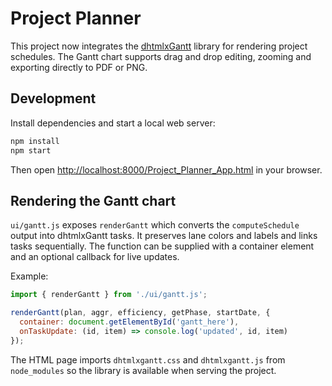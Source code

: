 # Project Planner

This project now integrates the [dhtmlxGantt](https://dhtmlx.com/docs/products/dhtmlxGantt/) library for
rendering project schedules. The Gantt chart supports drag and drop editing,
zooming and exporting directly to PDF or PNG.

## Development

Install dependencies and start a local web server:

```bash
npm install
npm start
```

Then open [http://localhost:8000/Project_Planner_App.html](http://localhost:8000/Project_Planner_App.html)
in your browser.

## Rendering the Gantt chart

`ui/gantt.js` exposes `renderGantt` which converts the `computeSchedule`
output into dhtmlxGantt tasks. It preserves lane colors and labels and links
tasks sequentially. The function can be supplied with a container element and
an optional callback for live updates.

Example:

```js
import { renderGantt } from './ui/gantt.js';

renderGantt(plan, aggr, efficiency, getPhase, startDate, {
  container: document.getElementById('gantt_here'),
  onTaskUpdate: (id, item) => console.log('updated', id, item)
});
```

The HTML page imports `dhtmlxgantt.css` and `dhtmlxgantt.js` from
`node_modules` so the library is available when serving the project.

